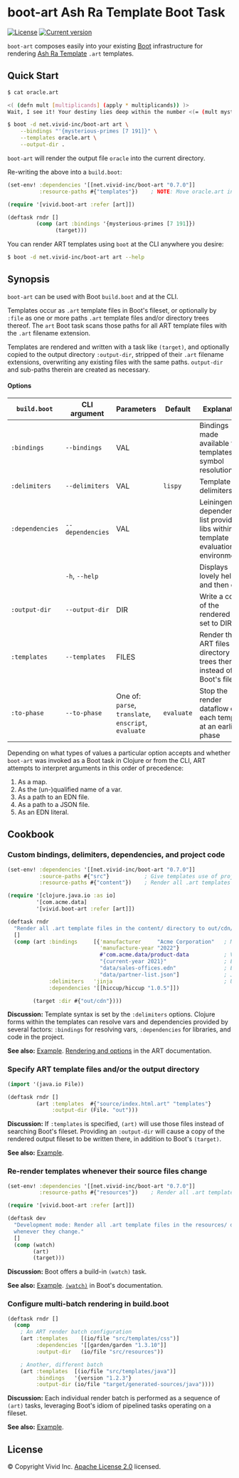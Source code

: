 # boot-art Ash Ra Template Boot Task



[![License](https://img.shields.io/badge/license-Apache%202-blue.svg?style=flat-square)](LICENSE.txt)
[![Current version](https://img.shields.io/clojars/v/net.vivid-inc/boot-art.svg?color=blue&style=flat-square)](https://clojars.org/net.vivid-inc/boot-art)

`boot-art` composes easily into your existing [Boot](https://github.com/boot-clj/boot) infrastructure for rendering [Ash Ra Template](https://github.com/vivid-inc/ash-ra-template) `.art` templates.



## Quick Start


```sh
$ cat oracle.art

<( (defn mult [multiplicands] (apply * multiplicands)) )>
Wait, I see it! Your destiny lies deep within the number <(= (mult mysterious-primes) )>.

$ boot -d net.vivid-inc/boot-art art \
    --bindings "'{mysterious-primes [7 191]}" \
    --templates oracle.art \
    --output-dir .
```
`boot-art` will render the output file `oracle` into the current directory.

Re-writing the above into a `build.boot`:

```clojure
(set-env! :dependencies '[[net.vivid-inc/boot-art "0.7.0"]]
          :resource-paths #{"templates"})    ; NOTE: Move oracle.art into this dir

(require '[vivid.boot-art :refer [art]])

(deftask rndr []
         (comp (art :bindings '{mysterious-primes [7 191]})
               (target)))
```

You can render ART templates using `boot` at the CLI anywhere you desire:
```sh
$ boot -d net.vivid-inc/boot-art art --help
```



## Synopsis

`boot-art` can be used with Boot `build.boot` and at the CLI.

Templates occur as `.art` template files in Boot's fileset, or optionally by
`:file` as one or more paths `.art` template files and/or directory trees thereof.
The `art` Boot task scans those paths for all ART template files with the `.art`
filename extension.

Templates are rendered and written with a task like `(target)`, and optionally
copied to the output directory `:output-dir`, stripped of their `.art`
filename extensions, overwriting any existing files with the same paths.
`output-dir` and sub-paths therein are created as necessary.



#### Options

| `build.boot` | CLI argument | Parameters | Default | Explanation                                                                            |
| --- | --- | --- | --- |----------------------------------------------------------------------------------------|
| `:bindings` | `--bindings` | VAL | | Bindings made available to templates for symbol resolution                             |
| `:delimiters` | `--delimiters` | VAL | `lispy` | Template delimiters                                                                    |
| `:dependencies` | `--dependencies` | VAL | | Leiningen dependencies list providing libs within the template evaluation environment. |
| | `-h`, `--help` | | | Displays lovely help and then exits                                                    |
| `:output-dir` | `--output-dir` | DIR | | Write a copy of the rendered file set to DIR                                           |
| `:templates` | `--templates` | FILES | | Render these ART files and directory trees thereof, instead of Boot's fileset          |
| `:to-phase` | `--to-phase` | One of: `parse`, `translate`, `enscript`, `evaluate` | `evaluate` | Stop the render dataflow on each template at an earlier phase                          |

Depending on what types of values a particular option accepts and whether `boot-art` was invoked as a Boot task in Clojure or from the CLI,
ART attempts to interpret arguments in this order of precedence:
1. As a map.
1. As the (un-)qualified name of a var.
1. As a path to an EDN file.
1. As a path to a JSON file.
1. As an EDN literal.



## Cookbook





### Custom bindings, delimiters, dependencies, and project code
```clojure
(set-env! :dependencies '[[net.vivid-inc/boot-art "0.7.0"]]
          :source-paths #{"src"}           ; Give templates use of project code
          :resource-paths #{"content"})    ; Render all .art templates in the content/ directory

(require '[clojure.java.io :as io]
         '[com.acme.data]
         '[vivid.boot-art :refer [art]])

(deftask rndr
  "Render all .art template files in the content/ directory to out/cdn/"
  []
  (comp (art :bindings     [{'manufacturer     "Acme Corporation"   ; Map literal
                             'manufacture-year "2022"}
                             #'com.acme.data/product-data           ; Var, value is a map
                             "{current-year 2021}"                  ; EDN as a string
                             "data/sales-offices.edn"               ; EDN file; top-level form is a map
                             "data/partner-list.json"]              ; JSON file; file content is made available under the symbol 'partner-list
             :delimiters   'jinja                                   ; Unqualified, resolves to #'vivid.art.delimiters/jinja
             :dependencies '[[hiccup/hiccup "1.0.5"]])

        (target :dir #{"out/cdn"})))
```

__Discussion:__
Template syntax is set by the `:delimiters` options.
Clojure forms within the templates can resolve vars and dependencies provided
by several factors: `:bindings` for resolving vars, `:dependencies` for
libraries, and code in the project.

__See also:__
[Example](../examples/custom-options).
[Rendering and options](../art/README.md#rendering-and-options) in the ART documentation.



### Specify ART template files and/or the output directory
```clojure
(import '(java.io File))

(deftask rndr []
         (art :templates  #{"source/index.html.art" "templates"}
              :output-dir (File. "out")))
```

__Discussion:__
If `:templates` is specified, `(art)` will use those files instead of searching Boot's fileset.
Providing an `:output-dir` will cause a copy of the rendered output fileset to be written there, in addition to Boot's `(target)`.

__See also:__
[Example](../examples/boot-templates-output-dir).



### Re-render templates whenever their source files change
```clojure
(set-env! :dependencies '[[net.vivid-inc/boot-art "0.7.0"]]
          :resource-paths #{"resources"})    ; Render all .art templates in the content/ directory

(require '[vivid.boot-art :refer [art]])

(deftask dev
  "Development mode: Render all .art template files in the resources/ directory to target/
  whenever they change."
  []
  (comp (watch)
        (art)
        (target)))
```

__Discussion:__
Boot offers a build-in `(watch)` task.

__See also:__
[Example](../examples/watch).
[`(watch)`](https://github.com/boot-clj/boot/blob/master/doc/boot.task.built-in.md#watch) in Boot's documentation.



### Configure multi-batch rendering in build.boot
```clojure
(deftask rndr []
  (comp
    ; An ART render batch configuration
    (art :templates    [(io/file "src/templates/css")]
         :dependencies '[[garden/garden "1.3.10"]]
         :output-dir   (io/file "src/resources"))

    ; Another, different batch
    (art :templates  [(io/file "src/templates/java")]
         :bindings   '{version "1.2.3"}
         :output-dir (io/file "target/generated-sources/java"))))
```
__Discussion:__
Each individual render batch is performed as a sequence of `(art)` tasks,
leveraging Boot's idiom of pipelined tasks operating on a fileset.

__See also:__
[Example](../examples/multi-batch).



## License

© Copyright Vivid Inc.
[Apache License 2.0](LICENSE.txt) licensed.
